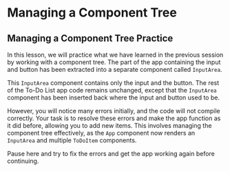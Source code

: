 # Managing a Component Tree

## Managing a Component Tree Practice

In this lesson, we will practice what we have learned in the previous session by working with a component tree. The part of the app containing the input and button has been extracted into a separate component called `InputArea`.

This `InputArea` component contains only the input and the button. The rest of the To-Do List app code remains unchanged, except that the `InputArea` component has been inserted back where the input and button used to be.

However, you will notice many errors initially, and the code will not compile correctly. Your task is to resolve these errors and make the app function as it did before, allowing you to add new items. This involves managing the component tree effectively, as the `App` component now renders an `InputArea` and multiple `ToDoItem` components.

Pause here and try to fix the errors and get the app working again before continuing.
